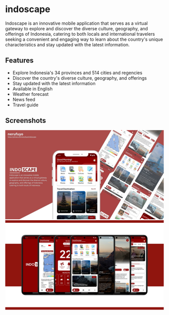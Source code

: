# indoscape

Indoscape is an innovative mobile application that serves as a virtual gateway to explore and discover the diverse culture, geography, and offerings of Indonesia, catering to both locals and international travelers seeking a convenient and engaging way to learn about the country's unique characteristics and stay updated with the latest information.

## Features

- Explore Indonesia's 34 provinces and 514 cities and regencies
- Discover the country's diverse culture, geography, and offerings
- Stay updated with the latest information
- Available in English
- Weather forecast
- News feed
- Travel guide

## Screenshots

<img src='screenshot/screenshot2.jpg'>
<img src='screenshot/screenshot.jpg'>
